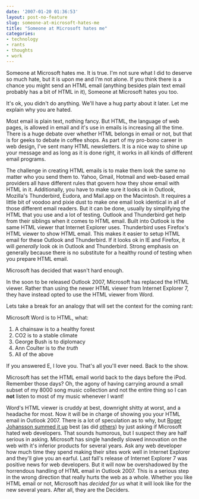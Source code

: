 ```yaml
---
date: '2007-01-20 01:36:53'
layout: post-no-feature
slug: someone-at-microsoft-hates-me
title: "Someone at Microsoft hates me"
categories:
- technology
- rants
- thoughts
- work
---
```


Someone at Microsoft hates me. It is true. I'm not sure what I did to deserve so much hate, but it is upon me and I'm not alone. If you think there is a chance you might send an HTML email (anything besides plain text email probably has a bit of HTML in it), Someone at Microsoft hates you too.

It's ok, you didn't do anything. We'll have a hug party about it later. Let me explain why you are hated.

Most email is plain text, nothing fancy. But HTML, the language of web pages, is allowed in email and it's use in emails is increasing all the time. There is a huge debate over whether HTML belongs in email or not, but that is for geeks to debate in coffee shops. As part of my pro-bono career in web design, I've sent many HTML newsletters. It is a nice way to shine up your message and as long as it is done right, it works in all kinds of different email programs.

The challenge in creating HTML emails is to make them look the same no matter who you send them to. Yahoo, Gmail, Hotmail and web-based email providers all have different rules that govern how they show email with HTML in it. Additionally, you have to make sure it looks ok in Outlook, Mozilla's Thunderbird, Eudora, and Mail.app on the Macintosh. It requires a little bit of voodoo and pixie dust to make one email look identical in all of those different email readers. But it can be done, usually by simplifying the HTML that you use and a lot of testing. Outlook and Thunderbird get help from their siblings when it comes to HTML email. Built into Outlook is the same HTML viewer that Internet Explorer uses. Thunderbird uses Firefox's HTML viewer to show HTML email. This makes it easier to setup HTML email for these Outlook and Thunderbird. If it looks ok in IE and Firefox, it will _generally_ look ok in Outlook and Thunderbird. Strong emphasis on generally because there is no substitute for a healthy round of testing when you prepare HTML email.

Microsoft has decided that wasn't hard enough.

In the soon to be released Outlook 2007, Microsoft has replaced the HTML viewer. Rather than using the newer HTML viewer from Internet Explorer 7, they have instead opted to use the HTML viewer from Word. 

Lets take a break for an analogy that will set the context for the coming rant:

Microsoft Word is to HTML, what:

1. A chainsaw is to a healthy forest
2. CO2 is to a stable climate
3. George Bush is to diplomacy
4. Ann Coulter is to _the truth_
5. All of the above

If you answered E, I love you. That's all you'll ever need. Back to the show.

Microsoft has set the HTML email world back to the days before the iPod. Remember those days? Oh, the agony of having carrying around a small subset of my 8000 song music collection and not the entire thing so I can **not** listen to most of my music whenever I want!

Word's HTML viewer is cruddy at best, downright shitty at worst, and a headache for most. Now it will be in charge of showing you your HTML email in Outlook 2007. There is a lot of speculation as to why, but [Roger Johansson summed it up](http://www.456bereastreet.com/archive/200701/microsoft_makes_accessible_and_standards_compliant_html_email_impossible) best (as did [others](http://www.campaignmonitor.com/blog/archives/2007/01/microsoft_takes_email_design_b.html)) by just asking if Microsoft hated web developers. That sounds humorous, but I suspect they are half serious in asking. Microsoft has single handedly slowed innovation on the web with it's inferior products for several years. Ask any web developer how much time they spend making their sites work well in Internet Explorer and they'll give you an earful. Last fall's release of Internet Explorer 7 was positive news for web developers. But it will now be overshadowed by the horrendous handling of HTML email in Outlook 2007. This is a serious step in the wrong direction that really hurts the web as a whole. Whether you like HTML email or not, Microsoft has _decided for us_ what it will look like for the new several years. After all, they are the Deciders.